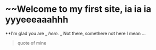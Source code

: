 # ~~Welcome to my first site, ia ia ia yyyeeeaaahhh 

**I'm glad you are _ _here._ _ Not there, somethere not here I mean ...
> quote of mine
